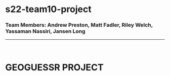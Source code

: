 # s22-team10-project
### Team Members: Andrew Preston, Matt Fadler, Riley Welch, Yassaman Nassiri, Jansen Long
---
<br>

# **GEOGUESSR PROJECT**
